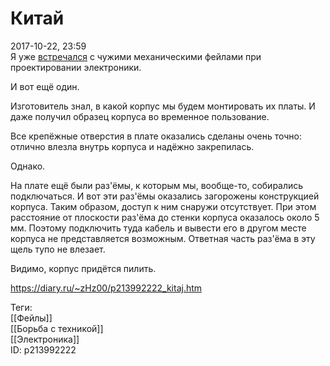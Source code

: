 Китай
======

   
 2017-10-22, 23:59   
  Я уже  [встречался](Чудо%20инженерной%20мысли)  с чужими механическими фейлами при проектировании электроники.   
   
 И вот ещё один.   
   
 Изготовитель знал, в какой корпус мы будем монтировать их платы. И даже получил образец корпуса во временное пользование.   
   
 Все крепёжные отверстия в плате оказались сделаны очень точно: отлично влезла внутрь корпуса и надёжно закрепилась.   
   
 Однако.   
   
 На плате ещё были раз'ёмы, к которым мы, вообще-то, собирались подключаться. И вот эти раз'ёмы оказались загорожены конструкцией корпуса. Таким образом, доступ к ним снаружи отсутствует. При этом расстояние от плоскости раз'ёма до стенки корпуса оказалось около 5 мм. Поэтому подключить туда кабель и вывести его в другом месте корпуса не представляется возможным. Ответная часть раз'ёма в эту щель тупо не влезает.   
   
 Видимо, корпус придётся пилить.   
    
 <https://diary.ru/~zHz00/p213992222_kitaj.htm>   
   
 Теги:   
 [[Фейлы]]   
 [[Борьба с техникой]]   
 [[Электроника]]   
 ID: p213992222